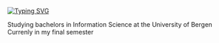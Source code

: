 
<!-- Github typing effect: https://github.com/denvercoder1/readme-typing-svg -->
[![Typing SVG](https://readme-typing-svg.demolab.com?font=Indie+Flower&size=30&duration=3500&pause=1000&color=B298FF&center=true&random=false&width=435&lines=Hey+there;I+am++Shrutha!;Welcome+to+my+Github+(PRO)file)](https://git.io/typing-svg)


















Studying bachelors in Information Science at the University of Bergen </br>
Currenly in my final semester </br>


